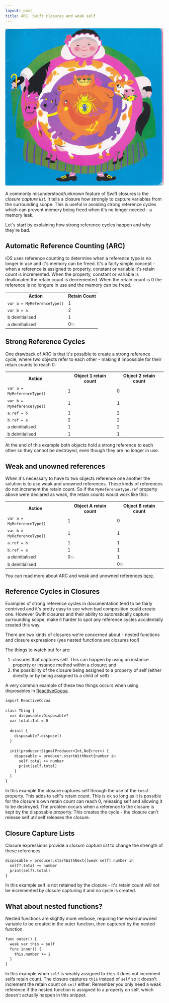 ```yaml
---
layout: post
title: ARC, Swift closures and weak self
---
```

<img src="/images/fulls/swallowed_a_fly.jpg" class="fit image">

A commonly misunderstood/unknown feature of Swift closures is the *closure capture list*. It tells a closure how strongly to capture variables from the surrounding scope. This is useful in avoiding strong reference cycles which can prevent memory being freed when it's no longer needed - a memory leak.

Let's start by explaining how strong reference cycles happen and why they're bad.

Automatic Reference Counting (ARC)
----------------------------------
iOS uses reference counting to determine when a reference type is no longer in use and it's memory can be freed.
It's a fairly simple concept - when a reference is assigned to property, constant or variable it's retain count is incremented.
When the property, constant or variable is deallocated the retain count is decremented.
When the retain count is 0 the reference is no longure in use and the memory can be freed.

<table>
<tr>
<th>Action</th>
<th>Retain Count</th>
</tr>
<tr>
<td><code>var a = MyReferenceType()</code></td>
<td>1</td>
</tr>
<tr>
<td><code>var b = a</code></td>
<td>2</td>
</tr>
<tr>
<td>b deinitialised</td>
<td>1</td>
</tr>
<tr>
<td>a deinitialised</td>
<td>0💥</td>
</tr>
</table>

Strong Reference Cycles
-----------------------
One drawback of ARC is that it's possible to create a strong reference cycle, where two objects refer to each other - making it impossible for their retain counts to reach 0.

<table>
<tr>
<th>Action</th>
<th>Object 1 retain count</th>
<th>Object 2 retain count</th>
</tr>
<tr>
<td><code>var a = MyReferenceType()</code></td>
<td>1</td>
<td>0</td>
</tr>
<tr>
<td><code>var b = MyReferenceType()</code></td>
<td>1</td>
<td>1</td>
</tr>
<tr>
<td><code>a.ref = b</code></td>
<td>1</td>
<td>2</td>
</tr>
<tr>
<td><code>b.ref = a</code></td>
<td>2</td>
<td>2</td>
</tr>
<tr>
<td>a deinitialised</td>
<td>1</td>
<td>2</td>
</tr>
<tr>
<td>b deinitialised</td>
<td>1</td>
<td>1</td>
</tr>
</table>

At the end of this example both objects hold a strong reference to each other so they cannot be destroyed, even though they are no longer in use.

Weak and unowned references
---------------------------
When it's necessary to have to two objects reference one another the solution is to use weak and unowned references. These kinds of references do not increment the retain count. So if the `MyReferenceType.ref` property above were declared as weak, the retain counts would work like this:
<table>
<tr>
<th>Action</th>
<th>Object A retain count</th>
<th>Object B retain count</th>
</tr>
<tr>
<td><code>var a = MyReferenceType()</code></td>
<td>1</td>
<td>0</td>
</tr>
<tr>
<td><code>var b = MyReferenceType()</code></td>
<td>1</td>
<td>1</td>
</tr>
<tr>
<td><code>a.ref = b</code></td>
<td>1</td>
<td>1</td>
</tr>
<tr>
<td><code>b.ref = a</code></td>
<td>1</td>
<td>1</td>
</tr>
<tr>
<td>a deinitialised</td>
<td>0💥</td>
<td>1</td>
</tr>
<tr>
<td>b deinitialised</td>
<td></td>
<td>0💥</td>
</tr>
</table>

You can read more about ARC and weak and unowned references [here](https://developer.apple.com/library/ios/documentation/Swift/Conceptual/Swift_Programming_Language/AutomaticReferenceCounting.html).

Reference Cycles in Closures
----------------------------
Examples of strong reference cycles in documentation tend to be fairly contrived and it's pretty easy to see when bad composition could create one. However Swift closures and their ability to automatically capture surrounding scope, make it harder to spot any reference cycles accidentally created this way.

There are two kinds of closures we're concerned about - nested functions and closure expressions (yes nested functions are closures too!)

The things to watch out for are:

1. closures that captures self. This can happen by using an instance property or instance method within a closure; and
2. the possibility of the closure being assigned to a property of self (either directly or by being assigned to a child of self)

A very common example of these two things occurs when using disposables in [ReactiveCocoa](https://github.com/ReactiveCocoa/ReactiveCocoa).

    import ReactiveCocoa

    class Thing {
      var disposable:Disposable?
      var total:Int = 0

      deinit {
        disposable?.dispose()
      }

      init(producer:SignalProducer<Int,NoError>) {
        disposable = producer.startWithNext{number in
          self.total += number
          print(self.total)
        }
      }
    }

In this example the closure captures self through the use of the `total` property. This adds to self's retain count.
This is ok so long as it is possible for the closure's own retain count can reach 0, releasing self and allowing it to be destroyed.
The problem occurs when a reference to the closure is kept by the disposable property.
This creates the cycle - the closure can't release self util self releases the closure.

Closure Capture Lists
---------------------------
Closure expressions provide a *closure capture list* to change the strength of these references

    disposable = producer.startWithNext{[weak self] number in
      self?.total += number
      print(self?.total)
    }

In this example self is not retained by the closure - it's retain count will not be incremented by closure capturing it and no cycle is created.

What about nested functions?
----------------------------
Nested functions are slightly more verbose, requiring the weak/unowned variable to be created in the outer function, then captured by the nested function.

    func outer() {
      weak var this = self
      func inner() {
        this.number += 1
      }
    }

In this example when `self` is weakly assigned to `this` it does not increment selfs retain count. The closure captures `this` instead of `self` so it doesn't increment the retain count on `self` either.
Remember you only need a weak reference if the nested function is assigned to a property on self, which doesn't actually happen in this snippet.
